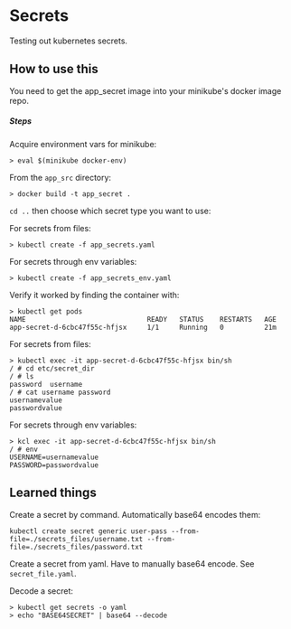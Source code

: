 # Secrets

Testing out kubernetes secrets.

## How to use this
You need to get the app_secret image into your minikube's docker image repo.

##### Steps

Acquire environment vars for minikube: 
```
> eval $(minikube docker-env)
```
From the `app_src` directory: 
```
> docker build -t app_secret .
```
`cd ..` then choose which secret type you want to use:

For secrets from files:
```
> kubectl create -f app_secrets.yaml
```

For secrets through env variables:
```
> kubectl create -f app_secrets_env.yaml
```

Verify it worked by finding the container with:
```
> kubectl get pods
NAME                              READY   STATUS    RESTARTS   AGE
app-secret-d-6cbc47f55c-hfjsx     1/1     Running   0          21m
```
For secrets from files:
```
> kubectl exec -it app-secret-d-6cbc47f55c-hfjsx bin/sh
/ # cd etc/secret_dir 
/ # ls
password  username
/ # cat username password
usernamevalue
passwordvalue
```
For secrets through env variables:
```
> kcl exec -it app-secret-d-6cbc47f55c-hfjsx bin/sh
/ # env
USERNAME=usernamevalue
PASSWORD=passwordvalue
```

## Learned things

Create a secret by command. Automatically base64 encodes them:
```
kubectl create secret generic user-pass --from-file=./secrets_files/username.txt --from-file=./secrets_files/password.txt
```

Create a secret from yaml. Have to manually base64 encode. See `secret_file.yaml`.

Decode a secret:
```
> kubectl get secrets -o yaml 
> echo "BASE64SECRET" | base64 --decode
```

